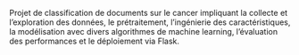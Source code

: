 Projet de classification de documents sur le cancer impliquant la collecte et l’exploration des données, le prétraitement, l’ingénierie des caractéristiques, la modélisation avec divers algorithmes de machine learning, l’évaluation des performances et le déploiement via Flask.
